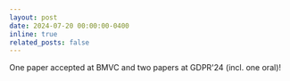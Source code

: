 ```yaml
---
layout: post
date: 2024-07-20 00:00:00-0400
inline: true
related_posts: false
---
```

One paper accepted at BMVC and two papers at GDPR'24 (incl. one oral)!